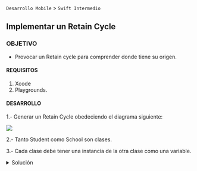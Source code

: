 
`Desarrollo Mobile` > `Swift Intermedio` 
​	
## Implementar un Retain Cycle

### OBJETIVO 

- Provocar un Retain cycle para comprender donde tiene su origen.

#### REQUISITOS 

1. Xcode
2. Playgrounds.

#### DESARROLLO

1.- Generar un Retain Cycle obedeciendo el diagrama siguiente:

![](0.png)

2.- Tanto Student como School son clases.

3.- Cada clase debe tener una instancia de la otra clase como una variable. 

<details>
    <summary>Solución</summary>
        
    class Student {
      let name: String = ""
      var school: School?
    }
    
    class School {
      let name: String = ""
      var student: Student?
    }
    
    let bedu = School()
    let me = Student()
    
    bedu.student = me
    me.school = bedu
</details>
